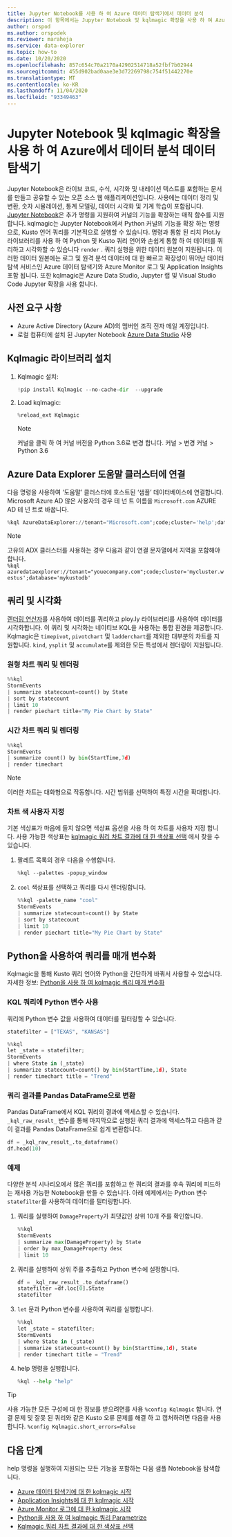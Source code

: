 ```yaml
---
title: Jupyter Notebook를 사용 하 여 Azure 데이터 탐색기에서 데이터 분석
description: 이 항목에서는 Jupyter Notebook 및 kqlmagic 확장을 사용 하 여 Azure 데이터 탐색기에서 데이터를 분석 하는 방법을 보여 줍니다.
author: orspod
ms.author: orspodek
ms.reviewer: maraheja
ms.service: data-explorer
ms.topic: how-to
ms.date: 10/20/2020
ms.openlocfilehash: 857c654c70a2170a42902514718a52fbf7b02944
ms.sourcegitcommit: 455d902bad0aae3e3d72269798c754f51442270e
ms.translationtype: MT
ms.contentlocale: ko-KR
ms.lasthandoff: 11/04/2020
ms.locfileid: "93349463"
---
```

# <a name="use-a-jupyter-notebook-and-kqlmagic-extension-to-analyze-data-in-azure-data-explorer"></a>Jupyter Notebook 및 kqlmagic 확장을 사용 하 여 Azure에서 데이터 분석 데이터 탐색기

Jupyter Notebook은 라이브 코드, 수식, 시각화 및 내레이션 텍스트를 포함하는 문서를 만들고 공유할 수 있는 오픈 소스 웹 애플리케이션입니다. 사용에는 데이터 정리 및 변환, 숫자 시뮬레이션, 통계 모델링, 데이터 시각화 및 기계 학습이 포함됩니다.
[Jupyter Notebook](https://jupyter.org/)은 추가 명령을 지원하여 커널의 기능을 확장하는 매직 함수를 지원합니다. kqlmagic는 Jupyter Notebook에서 Python 커널의 기능을 확장 하는 명령으로, Kusto 언어 쿼리를 기본적으로 실행할 수 있습니다. 명령과 통합 된 리치 Plot.ly 라이브러리를 사용 하 여 Python 및 Kusto 쿼리 언어와 손쉽게 통합 하 여 데이터를 쿼리하고 시각화할 수 있습니다 `render` . 쿼리 실행을 위한 데이터 원본이 지원됩니다. 이러한 데이터 원본에는 로그 및 원격 분석 데이터에 대 한 빠르고 확장성이 뛰어난 데이터 탐색 서비스인 Azure 데이터 탐색기와 Azure Monitor 로그 및 Application Insights 포함 됩니다. 또한 kqlmagic은 Azure Data Studio, Jupyter 랩 및 Visual Studio Code Jupyter 확장을 사용 합니다.

## <a name="prerequisites"></a>사전 요구 사항

- Azure Active Directory (Azure AD)의 멤버인 조직 전자 메일 계정입니다.
- 로컬 컴퓨터에 설치 된 Jupyter Notebook [Azure Data Studio](/sql/azure-data-studio/notebooks/notebooks-kqlmagic?view=sql-server-ver15) 사용

## <a name="install-kqlmagic-library"></a>Kqlmagic 라이브러리 설치

1. Kqlmagic 설치:

    ```python
    !pip install Kqlmagic --no-cache-dir  --upgrade
    ```

1. Load kqlmagic:

    ```python
    %reload_ext Kqlmagic
    ```
    > [!NOTE]
    > 커널을 클릭 하 여 커널 버전을 Python 3.6로 변경 합니다. 커널 > 변경 커널 > Python 3.6
    
## <a name="connect-to-the-azure-data-explorer-help-cluster"></a>Azure Data Explorer 도움말 클러스터에 연결

다음 명령을 사용하여 ‘도움말’ 클러스터에 호스트된 ‘샘플’ 데이터베이스에 연결합니다. Microsoft Azure AD 않은 사용자의 경우 테 넌 트 이름을 `Microsoft.com` AZURE AD 테 넌 트로 바꿉니다.

```python
%kql AzureDataExplorer://tenant="Microsoft.com";code;cluster='help';database='Samples'
```

> [!Note]
> 고유의 ADX 클러스터를 사용하는 경우 다음과 같이 연결 문자열에서 지역을 포함해야 합니다.   
   ```%kql azuredataexplorer://tenant="youecompany.com";code;cluster='mycluster.westus';database='mykustodb'```

## <a name="query-and-visualize"></a>쿼리 및 시각화

[렌더링 연산자](kusto/query/renderoperator.md)를 사용하여 데이터를 쿼리하고 ploy.ly 라이브러리를 사용하여 데이터를 시각화합니다. 이 쿼리 및 시각화는 네이티브 KQL을 사용하는 통합 환경을 제공합니다. Kqlmagic은 `timepivot`, `pivotchart` 및 `ladderchart`를 제외한 대부분의 차트를 지원합니다. `kind`, `ysplit` 및 `accumulate`를 제외한 모든 특성에서 렌더링이 지원됩니다. 

### <a name="query-and-render-piechart"></a>원형 차트 쿼리 및 렌더링

```python
%%kql
StormEvents
| summarize statecount=count() by State
| sort by statecount 
| limit 10
| render piechart title="My Pie Chart by State"
```

### <a name="query-and-render-timechart"></a>시간 차트 쿼리 및 렌더링

```python
%%kql
StormEvents
| summarize count() by bin(StartTime,7d)
| render timechart
```

> [!NOTE]
> 이러한 차트는 대화형으로 작동합니다. 시간 범위를 선택하여 특정 시간을 확대합니다.

### <a name="customize-the-chart-colors"></a>차트 색 사용자 지정

기본 색상표가 마음에 들지 않으면 색상표 옵션을 사용 하 여 차트를 사용자 지정 합니다. 사용 가능한 색상표는 [kqlmagic 쿼리 차트 결과에 대 한 색상표 선택](https://mybinder.org/v2/gh/Microsoft/jupyter-kqlmagic/master?filepath=notebooks%2FColorYourCharts.ipynb) 에서 찾을 수 있습니다.

1. 팔레트 목록의 경우 다음을 수행합니다.

    ```python
    %kql --palettes -popup_window
    ```

1. `cool` 색상표를 선택하고 쿼리를 다시 렌더링합니다.

    ```python
    %%kql -palette_name "cool"
    StormEvents
    | summarize statecount=count() by State
    | sort by statecount
    | limit 10
    | render piechart title="My Pie Chart by State"
    ```

## <a name="parameterize-a-query-with-python"></a>Python을 사용하여 쿼리를 매개 변수화

Kqlmagic을 통해 Kusto 쿼리 언어와 Python을 간단하게 바꿔서 사용할 수 있습니다. 자세한 정보: [Python을 사용 하 여 kqlmagic 쿼리 매개 변수화](https://mybinder.org/v2/gh/Microsoft/jupyter-Kqlmagic/master?filepath=notebooks%2FParametrizeYourQuery.ipynb)

### <a name="use-a-python-variable-in-your-kql-query"></a>KQL 쿼리에 Python 변수 사용

쿼리에 Python 변수 값을 사용하여 데이터를 필터링할 수 있습니다.

```python
statefilter = ["TEXAS", "KANSAS"]
```

```python
%%kql
let _state = statefilter;
StormEvents 
| where State in (_state) 
| summarize statecount=count() by bin(StartTime,1d), State
| render timechart title = "Trend"
```

### <a name="convert-query-results-to-pandas-dataframe"></a>쿼리 결과를 Pandas DataFrame으로 변환

Pandas DataFrame에서 KQL 쿼리의 결과에 액세스할 수 있습니다. `_kql_raw_result_` 변수를 통해 마지막으로 실행된 쿼리 결과에 액세스하고 다음과 같이 결과를 Pandas DataFrame으로 쉽게 변환합니다.

```python
df = _kql_raw_result_.to_dataframe()
df.head(10)
```

### <a name="example"></a>예제

다양한 분석 시나리오에서 많은 쿼리를 포함하고 한 쿼리의 결과를 후속 쿼리에 피드하는 재사용 가능한 Notebook을 만들 수 있습니다. 아래 예제에서는 Python 변수 `statefilter`를 사용하여 데이터를 필터링합니다.

1. 쿼리를 실행하여 `DamageProperty`가 최댓값인 상위 10개 주를 확인합니다.

    ```python
    %%kql
    StormEvents
    | summarize max(DamageProperty) by State
    | order by max_DamageProperty desc
    | limit 10
    ```

1. 쿼리를 실행하여 상위 주를 추출하고 Python 변수에 설정합니다.

    ```python
    df = _kql_raw_result_.to_dataframe()
    statefilter =df.loc[0].State
    statefilter
    ```

1. `let` 문과 Python 변수를 사용하여 쿼리를 실행합니다.

    ```python
    %%kql
    let _state = statefilter;
    StormEvents 
    | where State in (_state)
    | summarize statecount=count() by bin(StartTime,1d), State
    | render timechart title = "Trend"
    ```

1. help 명령을 실행합니다.

    ```python
    %kql --help "help"
    ```

> [!TIP]
> 사용 가능한 모든 구성에 대 한 정보를 받으려면를 사용 `%config Kqlmagic` 합니다. 연결 문제 및 잘못 된 쿼리와 같은 Kusto 오류 문제를 해결 하 고 캡처하려면 다음을 사용 합니다. `%config Kqlmagic.short_errors=False`

## <a name="next-steps"></a>다음 단계

help 명령을 실행하여 지원되는 모든 기능을 포함하는 다음 샘플 Notebook을 탐색합니다.
- [Azure 데이터 탐색기에 대 한 kqlmagic 시작](https://mybinder.org/v2/gh/Microsoft/jupyter-kqlmagic/master?filepath=notebooks%2FQuickStart.ipynb) 
- [Application Insights에 대 한 kqlmagic 시작](https://mybinder.org/v2/gh/Microsoft/jupyter-kqlmagic/master?filepath=notebooks%2FQuickStartAI.ipynb) 
- [Azure Monitor 로그에 대 한 kqlmagic 시작](https://mybinder.org/v2/gh/Microsoft/jupyter-kqlmagic/master?filepath=notebooks%2FQuickStartLA.ipynb) 
- [Python을 사용 하 여 kqlmagic 쿼리 Parametrize](https://mybinder.org/v2/gh/Microsoft/jupyter-kqlmagic/master?filepath=notebooks%2FParametrizeYourQuery.ipynb) 
- [Kqlmagic 쿼리 차트 결과에 대 한 색상표 선택](https://mybinder.org/v2/gh/Microsoft/jupyter-kqlmagic/master?filepath=notebooks%2FColorYourCharts.ipynb)